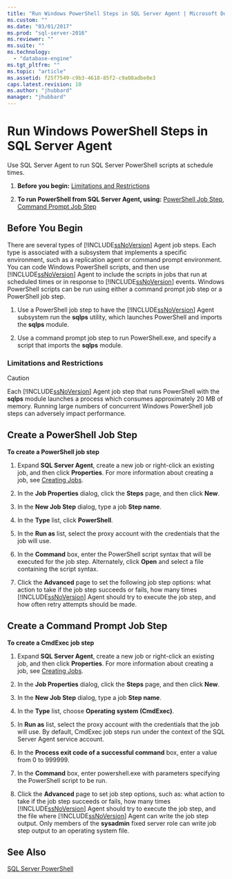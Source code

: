 ```yaml
---
title: "Run Windows PowerShell Steps in SQL Server Agent | Microsoft Docs"
ms.custom: ""
ms.date: "03/01/2017"
ms.prod: "sql-server-2016"
ms.reviewer: ""
ms.suite: ""
ms.technology: 
  - "database-engine"
ms.tgt_pltfrm: ""
ms.topic: "article"
ms.assetid: f25f7549-c9b3-4618-85f2-c9a08adbe0e3
caps.latest.revision: 10
ms.author: "jhubbard"
manager: "jhubbard"
---
```

# Run Windows PowerShell Steps in SQL Server Agent
  Use SQL Server Agent to run SQL Server PowerShell scripts at schedule times.  
  
1.  **Before you begin:**  [Limitations and Restrictions](#LimitationsRestrictions)  
  
2.  **To run PowerShell from SQL Server Agent, using:**  [PowerShell Job Step](#PShellJob), [Command Prompt Job Step](#CmdExecJob)  
  
## Before You Begin  
 There are several types of [!INCLUDE[ssNoVersion](../../advanced-analytics/r-services/includes/ssnoversion-md.md)] Agent job steps. Each type is associated with a subsystem that implements a specific environment, such as a replication agent or command prompt environment. You can code Windows PowerShell scripts, and then use [!INCLUDE[ssNoVersion](../../advanced-analytics/r-services/includes/ssnoversion-md.md)] Agent to include the scripts in jobs that run at scheduled times or in response to [!INCLUDE[ssNoVersion](../../advanced-analytics/r-services/includes/ssnoversion-md.md)] events. Windows PowerShell scripts can be run using either a command prompt job step or a PowerShell job step.  
  
1.  Use a PowerShell job step to have the [!INCLUDE[ssNoVersion](../../advanced-analytics/r-services/includes/ssnoversion-md.md)] Agent subsystem run the **sqlps** utility, which launches PowerShell and imports the **sqlps** module.  
  
2.  Use a command prompt job step to run PowerShell.exe, and specify a script that imports the **sqlps** module.  
  
###  <a name="LimitationsRestrictions"></a> Limitations and Restrictions  
  
> [!CAUTION]  
>  Each [!INCLUDE[ssNoVersion](../../advanced-analytics/r-services/includes/ssnoversion-md.md)] Agent job step that runs PowerShell with the **sqlps** module launches a process which consumes approximately 20 MB of memory. Running large numbers of concurrent Windows PowerShell job steps can adversely impact performance.  
  
##  <a name="PShellJob"></a> Create a PowerShell Job Step  
 **To create a PowerShell job step**  
  
1.  Expand **SQL Server Agent**, create a new job or right-click an existing job, and then click **Properties**. For more information about creating a job, see [Creating Jobs](../Topic/Create%20Jobs.md).  
  
2.  In the **Job Properties** dialog, click the **Steps** page, and then click **New**.  
  
3.  In the **New Job Step** dialog, type a job **Step name**.  
  
4.  In the **Type** list, click **PowerShell**.  
  
5.  In the **Run as** list, select the proxy account with the credentials that the job will use.  
  
6.  In the **Command** box, enter the PowerShell script syntax that will be executed for the job step. Alternately, click **Open** and select a file containing the script syntax.  
  
7.  Click the **Advanced** page to set the following job step options: what action to take if the job step succeeds or fails, how many times [!INCLUDE[ssNoVersion](../../advanced-analytics/r-services/includes/ssnoversion-md.md)] Agent should try to execute the job step, and how often retry attempts should be made.  
  
##  <a name="CmdExecJob"></a> Create a Command Prompt Job Step  
 **To create a CmdExec job step**  
  
1.  Expand **SQL Server Agent**, create a new job or right-click an existing job, and then click **Properties**. For more information about creating a job, see [Creating Jobs](../Topic/Create%20Jobs.md).  
  
2.  In the **Job Properties** dialog, click the **Steps** page, and then click **New**.  
  
3.  In the **New Job Step** dialog, type a job **Step name**.  
  
4.  In the **Type** list, choose **Operating system (CmdExec)**.  
  
5.  In **Run as** list, select the proxy account with the credentials that the job will use. By default, CmdExec job steps run under the context of the SQL Server Agent service account.  
  
6.  In the **Process exit code of a successful command** box, enter a value from 0 to 999999.  
  
7.  In the **Command** box, enter powershell.exe with parameters specifying the PowerShell script to be run.  
  
8.  Click the **Advanced** page to set job step options, such as: what action to take if the job step succeeds or fails, how many times [!INCLUDE[ssNoVersion](../../advanced-analytics/r-services/includes/ssnoversion-md.md)] Agent should try to execute the job step, and the file where [!INCLUDE[ssNoVersion](../../advanced-analytics/r-services/includes/ssnoversion-md.md)] Agent can write the job step output. Only members of the **sysadmin** fixed server role can write job step output to an operating system file.  
  
## See Also  
 [SQL Server PowerShell](../../relational-databases/scripting/sql-server-powershell.md)  
  
  